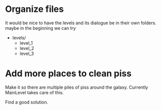 # Organize files

It would be nice to have the levels and its dialogue be in their own folders.
maybe in the beginning we can try

- levels/
    - level_1
    - level_2
    - level_3

# Add more places to clean piss

Make it so there are multiple piles of piss around the galaxy.
Currently MainLevel takes care of this.

Find a good solution.
